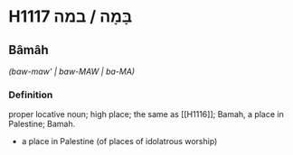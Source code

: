# H1117 בָּמָה / במה

## Bâmâh

_(baw-maw' | baw-MAW | ba-MA)_

### Definition

proper locative noun; high place; the same as [[H1116]]; Bamah, a place in Palestine; Bamah.

- a place in Palestine (of places of idolatrous worship)

